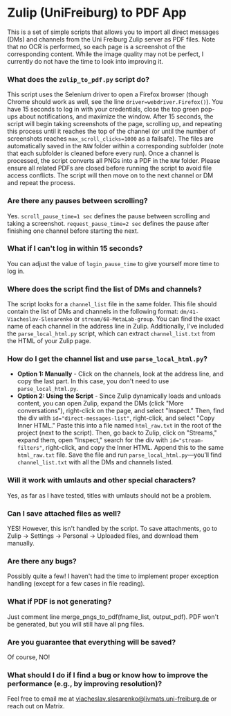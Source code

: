 
# Zulip (UniFreiburg) to PDF App 

This is a set of simple scripts that allows you to import all direct messages (DMs) and channels from the Uni Freiburg Zulip server as PDF files. Note that no OCR is performed, so each page is a screenshot of the corresponding content. While the image quality may not be perfect, I currently do not have the time to look into improving it.

### What does the `zulip_to_pdf.py` script do?

This script uses the Selenium driver to open a Firefox browser (though Chrome should work as well, see the line `driver=webdriver.Firefox()`). You have 15 seconds to log in with your credentials, close the top green pop-ups about notifications, and maximize the window. After 15 seconds, the script will begin taking screenshots of the page, scrolling up, and repeating this process until it reaches the top of the channel (or until the number of screenshots reaches `max_scroll_clicks=1000` as a failsafe). The files are automatically saved in the `RAW` folder within a corresponding subfolder (note that each subfolder is cleaned before every run). Once a channel is processed, the script converts all PNGs into a PDF in the `RAW` folder. Please ensure all related PDFs are closed before running the script to avoid file access conflicts. The script will then move on to the next channel or DM and repeat the process.

### Are there any pauses between scrolling?

Yes. `scroll_pause_time=1 sec` defines the pause between scrolling and taking a screenshot. `request_pause_time=2 sec` defines the pause after finishing one channel before starting the next.

### What if I can't log in within 15 seconds?

You can adjust the value of `login_pause_time` to give yourself more time to log in.

### Where does the script find the list of DMs and channels?

The script looks for a `channel_list` file in the same folder. This file should contain the list of DMs and channels in the following format: `dm/41-Viacheslav-Slesarenko` or `stream/68-MetaLab-group`. You can find the exact name of each channel in the address line in Zulip. Additionally, I've included the `parse_local_html.py` script, which can extract `channel_list.txt` from the HTML of your Zulip page.

### How do I get the channel list and use `parse_local_html.py`?

- **Option 1: Manually** - Click on the channels, look at the address line, and copy the last part. In this case, you don't need to use `parse_local_html.py`.
- **Option 2: Using the Script** - Since Zulip dynamically loads and unloads content, you can open Zulip, expand the DMs (click "More conversations"), right-click on the page, and select "Inspect." Then, find the div with `id="direct-messages-list"`, right-click, and select "Copy Inner HTML." Paste this into a file named `html_raw.txt` in the root of the project (next to the script). Then, go back to Zulip, click on "Streams," expand them, open "Inspect," search for the div with `id="stream-filters"`, right-click, and copy the Inner HTML. Append this to the same `html_raw.txt` file. Save the file and run `parse_local_html.py`—you’ll find `channel_list.txt` with all the DMs and channels listed.

### Will it work with umlauts and other special characters?

Yes, as far as I have tested, titles with umlauts should not be a problem.

### Can I save attached files as well?

YES! However, this isn't handled by the script. To save attachments, go to Zulip -> Settings -> Personal -> Uploaded files, and download them manually.

### Are there any bugs?

Possibly quite a few! I haven't had the time to implement proper exception handling (except for a few cases in file reading).

### What if PDF is not generating?

Just comment line merge_pngs_to_pdf(fname_list, output_pdf). PDF won't be generated, but you will still have all png files.

### Are you guarantee that everything will be saved?

Of course, NO! 

### What should I do if I find a bug or know how to improve the performance (e.g., by improving resolution)?

Feel free to email me at viacheslav.slesarenko@livmats.uni-freiburg.de or reach out on Matrix.

